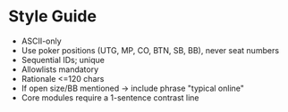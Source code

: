 # Style Guide
- ASCII-only
- Use poker positions (UTG, MP, CO, BTN, SB, BB), never seat numbers
- Sequential IDs; unique
- Allowlists mandatory
- Rationale <=120 chars
- If open size/BB mentioned → include phrase "typical online"
- Core modules require a 1-sentence contrast line
